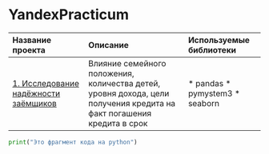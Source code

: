 # YandexPracticum
| Название проекта | Описание | Используемые библиотеки |
| :-------------------- | :-------------------- | :-------------------- |
| [1. Исследование надёжности заёмщиков](https://github.com/lyubachka1/YandexPracticum/tree/main/Project%201%20-%20%D0%98%D1%81%D1%81%D0%BB%D0%B5%D0%B4%D0%BE%D0%B2%D0%B0%D0%BD%D0%B8%D0%B5%20%D0%BD%D0%B0%D0%B4%D1%91%D0%B6%D0%BD%D0%BE%D1%81%D1%82%D0%B8%20%D0%B7%D0%B0%D1%91%D0%BC%D1%89%D0%B8%D0%BA%D0%BE%D0%B2 "1. Исследование надёжности заёмщиков")| Влияние семейного положения, количества детей, уровня дохода, цели получения кредита на факт погашения кредита в срок | * pandas * pymystem3 * seaborn |
```python
print("Это фрагмент кода на python")
```
